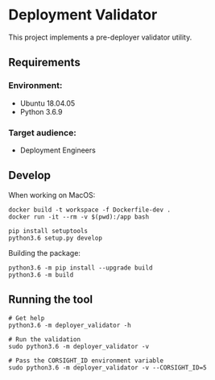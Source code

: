 # Deployment Validator

This project implements a pre-deployer validator utility.

## Requirements

### Environment: 

- Ubuntu 18.04.05 
- Python 3.6.9

### Target audience: 

- Deployment Engineers

## Develop

When working on MacOS:

```shell
docker build -t workspace -f Dockerfile-dev .
docker run -it --rm -v $(pwd):/app bash
```

```shell
pip install setuptools
python3.6 setup.py develop
```

Building the package:

```shell
python3.6 -m pip install --upgrade build
python3.6 -m build
```

## Running the tool

```shell
# Get help
python3.6 -m deployer_validator -h

# Run the validation
sudo python3.6 -m deployer_validator -v

# Pass the CORSIGHT_ID environment variable
sudo python3.6 -m deployer_validator -v --CORSIGHT_ID=5
```